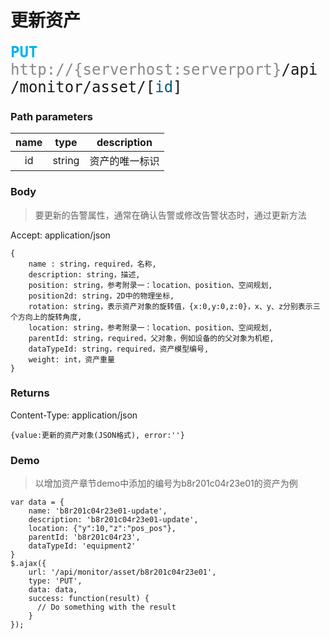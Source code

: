 # 更新资产

<font face="Droid Sans Mono,monospace" size="5">
<font color="#00b2ed"><b>PUT</b></font> <font color="#888">http://{serverhost:serverport}</font>/api/monitor/asset/[<font color="#005977">id</font>]
</font>

### Path parameters
name | type | description
:-----:|:------:|:------------:
id   |string|资产的唯一标识

### Body
>要更新的告警属性，通常在确认告警或修改告警状态时，通过更新方法

Accept: application/json

```
{
    name : string，required，名称,
    description: string，描述,
    position: string，参考附录一：location、position、空间规划,
    position2d: string，2D中的物理坐标,
    rotation: string，表示资产对象的旋转值，{x:0,y:0,z:0}，x、y、z分别表示三个方向上的旋转角度,
    location: string，参考附录一：location、position、空间规划,
    parentId: string，required，父对象，例如设备的的父对象为机柜,
    dataTypeId: string，required，资产模型编号,
    weight: int，资产重量
}
```

### Returns

Content-Type: application/json

```
{value:更新的资产对象(JSON格式), error:''}
```

### Demo
>以增加资产章节demo中添加的编号为b8r201c04r23e01的资产为例

```
var data = {
    name: 'b8r201c04r23e01-update',
    description: 'b8r201c04r23e01-update',
    location: {"y":10,"z":"pos_pos"},
    parentId: 'b8r201c04r23',
    dataTypeId: 'equipment2'
}
$.ajax({
    url: '/api/monitor/asset/b8r201c04r23e01',
    type: 'PUT',
    data: data,
    success: function(result) {
      // Do something with the result
    }
});
```
